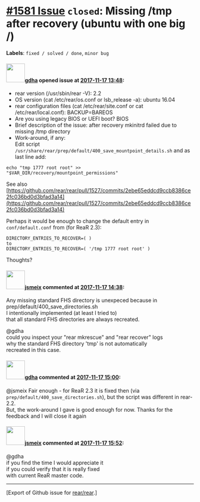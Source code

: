 [\#1581 Issue](https://github.com/rear/rear/issues/1581) `closed`: Missing /tmp after recovery (ubuntu with one big /)
======================================================================================================================

**Labels**: `fixed / solved / done`, `minor bug`

#### <img src="https://avatars.githubusercontent.com/u/888633?u=cdaeb31efcc0048d3619651aa18dd4b76e636b21&v=4" width="50">[gdha](https://github.com/gdha) opened issue at [2017-11-17 13:48](https://github.com/rear/rear/issues/1581):

-   rear version (/usr/sbin/rear -V): 2.2
-   OS version (cat /etc/rear/os.conf or lsb\_release -a): ubuntu 16.04
-   rear configuration files (cat /etc/rear/site.conf or cat
    /etc/rear/local.conf): BACKUP=BAREOS
-   Are you using legacy BIOS or UEFI boot? BIOS
-   Brief description of the issue: after recovery mkinitrd failed due
    to missing /tmp directory
-   Work-around, if any:  
    Edit script
    `/usr/share/rear/prep/default/400_save_mountpoint_details.sh` and as
    last line add:

<!-- -->

    echo "tmp 1777 root root" >> "$VAR_DIR/recovery/mountpoint_permissions"

See also
[https://github.com/rear/rear/pull/1527/commits/2ebe65eddcd9ccb8386ce2fc036bd0d3bfad3a14](https://github.com/rear/rear/pull/1527/commits/2ebe65eddcd9ccb8386ce2fc036bd0d3bfad3a14)

Perhaps it would be enough to change the default entry in
`conf/default.conf` from (for ReaR 2.3):

    DIRECTORY_ENTRIES_TO_RECOVER=( )
    to
    DIRECTORY_ENTRIES_TO_RECOVER=( '/tmp 1777 root root' )

Thoughts?

#### <img src="https://avatars.githubusercontent.com/u/1788608?u=925fc54e2ce01551392622446ece427f51e2f0ce&v=4" width="50">[jsmeix](https://github.com/jsmeix) commented at [2017-11-17 14:38](https://github.com/rear/rear/issues/1581#issuecomment-345260971):

Any missing standard FHS directory is unexpeced because in  
prep/default/400\_save\_directories.sh  
I intentionally implemented (at least I tried to)  
that all standard FHS directories are always recreated.

@gdha  
could you inspect your "rear mkrescue" and "rear recover" logs  
why the standard FHS directory 'tmp' is not automatically  
recreated in this case.

#### <img src="https://avatars.githubusercontent.com/u/888633?u=cdaeb31efcc0048d3619651aa18dd4b76e636b21&v=4" width="50">[gdha](https://github.com/gdha) commented at [2017-11-17 15:00](https://github.com/rear/rear/issues/1581#issuecomment-345266903):

@jsmeix Fair enough - for ReaR 2.3 it is fixed then (via
`prep/default/400_save_directories.sh`), but the script was different in
rear-2.2.  
But, the work-around I gave is good enough for now. Thanks for the
feedback and I will close it again

#### <img src="https://avatars.githubusercontent.com/u/1788608?u=925fc54e2ce01551392622446ece427f51e2f0ce&v=4" width="50">[jsmeix](https://github.com/jsmeix) commented at [2017-11-17 15:52](https://github.com/rear/rear/issues/1581#issuecomment-345281333):

@gdha  
if you find the time I would appreciate it  
if you could verify that it is really fixed  
with current ReaR master code.

------------------------------------------------------------------------

\[Export of Github issue for
[rear/rear](https://github.com/rear/rear).\]
